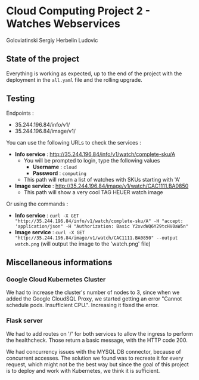 # Cloud Computing Project 2 - Watches Webservices

Goloviatinski Sergiy
Herbelin Ludovic

## State of the project

Everything is working as expected, up to the end of the project with the deployment in the `all.yaml` file and the rolling upgrade.


## Testing

Endpoints :
- 35.244.196.84/info/v1/
- 35.244.196.84/image/v1/


You can use the following URLs to check the services :

- **Info service** : http://35.244.196.84/info/v1/watch/complete-sku/A
    - You will be prompted to login, type the following values
        - **Username** : `cloud`
        - **Password** : `computing`
    - This path will return a list of watches with SKUs starting with 'A'
- **Image service** : http://35.244.196.84/image/v1/watch/CAC1111.BA0850
    - This path will show a very cool TAG HEUER watch image


Or using the commands : 
- **Info service** : `curl -X GET "http://35.244.196.84/info/v1/watch/complete-sku/A" -H "accept: 'application/json" -H "Authorization: Basic Y2xvdWQ6Y29tcHV0aW5n"`
- **Image service** : `curl -X GET "http://35.244.196.84/image/v1/watch/CAC1111.BA0850" --output watch.png` (will output the image to the 'watch.png' file)


## Miscellaneous informations

### Google Cloud Kubernetes Cluster

We had to increase the cluster's number of nodes to 3, since when we added the Google CloudSQL Proxy, we started getting an error "Cannot schedule pods. Insufficient CPU.". Increasing it fixed the error.


### Flask server

We had to add routes on '/' for both services to allow the ingress to perform the healthcheck. Those return a basic message, with the HTTP code 200.

We had concurrency issues with the MYSQL DB connector, because of concurrent accesses. 
The solution we found was to recreate it for every request, which might not be the best way but since the goal of this project is to deploy and work with Kubernetes, we think it is sufficient.